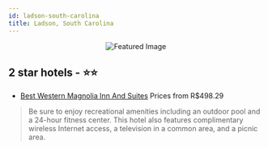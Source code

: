 ```yaml
---
id: ladson-south-carolina
title: Ladson, South Carolina
---
```


<center><img src="https://i.travelapi.com/hotels/1000000/990000/987500/987409/3f88e03a_z.jpg" alt="Featured Image" /></center>


##  2 star hotels - ⭐️⭐️

-    [Best Western Magnolia Inn And Suites](https://us.hurb.com/br/hotels/ladson/best-western-magnolia-inn-and-suites-JNP-JP147869?cmp=18055) Prices from R$498.29
   > Be sure to enjoy recreational amenities including an outdoor pool and a 24-hour fitness center. This hotel also features complimentary wireless Internet access, a television in a common area, and a picnic area.
